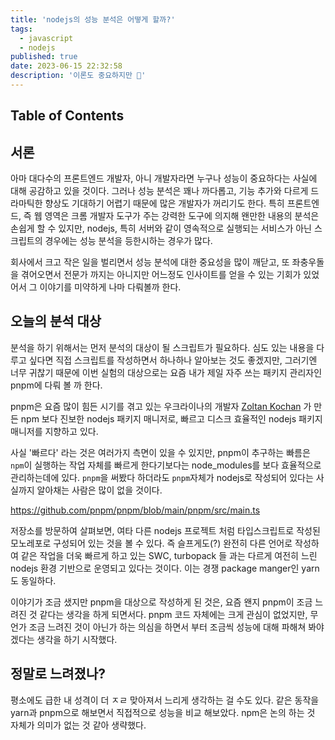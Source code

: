 ```yaml
---
title: 'nodejs의 성능 분석은 어떻게 할까?'
tags:
  - javascript
  - nodejs
published: true
date: 2023-06-15 22:32:58
description: '이론도 중요하지만 🤔'
---
```


## Table of Contents

## 서론

아마 대다수의 프론트엔드 개발자, 아니 개발자라면 누구나 성능이 중요하다는 사실에 대해 공감하고 있을 것이다. 그러나 성능 분석은 꽤나 까다롭고, 기능 추가와 다르게 드라마틱한 향상도 기대하기 어렵기 때문에 많은 개발자가 꺼리기도 한다. 특히 프론트엔드, 즉 웹 영역은 크롬 개발자 도구가 주는 강력한 도구에 의지해 왠만한 내용의 분석은 손쉽게 할 수 있지만, nodejs, 특히 서버와 같이 영속적으로 실행되는 서비스가 아닌 스크립트의 경우에는 성능 분석을 등한시하는 경우가 많다.

회사에서 크고 작은 일을 벌리면서 성능 분석에 대한 중요성을 많이 깨닫고, 또 좌충우돌을 겪어오면서 전문가 까지는 아니지만 어느정도 인사이트를 얻을 수 있는 기회가 있었어서 그 이야기를 미약하게 나마 다뤄볼까 한다.

## 오늘의 분석 대상

분석을 하기 위해서는 먼저 분석의 대상이 될 스크립트가 필요하다. 심도 있는 내용을 다루고 싶다면 직접 스크립트를 작성하면서 하나하나 알아보는 것도 좋겠지만, 그러기엔 너무 귀찮기 때문에 이번 실험의 대상으로는 요즘 내가 제일 자주 쓰는 패키지 관리자인 pnpm에 다뤄 볼 까 한다.

pnpm은 요즘 많이 힘든 시기를 겪고 있는 우크라이나의 개발자 [Zoltan Kochan](https://github.com/zkochan) 가 만든 npm 보다 진보한 nodejs 패키지 매니저로, 빠르고 디스크 효율적인 nodejs 패키지 매니저를 지향하고 있다.

사실 '빠르다' 라는 것은 여러가지 측면이 있을 수 있지만, pnpm이 추구하는 빠름은 `npm`이 실행하는 작업 자체를 빠르게 한다기보다는 node_modules를 보다 효율적으로 관리하는데에 있다. `pnpm`을 써봤다 하더라도 `pnpm`자체가 nodejs로 작성되어 있다는 사실까지 알아채는 사람은 많이 없을 것이다.

https://github.com/pnpm/pnpm/blob/main/pnpm/src/main.ts

저장소를 방문하여 살펴보면, 여타 다른 nodejs 프로젝트 처럼 타입스크립트로 작성된 모노레포로 구성되어 있는 것을 볼 수 있다. 즉 슬프게도(?) 완전히 다른 언어로 작성하여 같은 작업을 더욱 빠르게 하고 있는 SWC, turbopack 들 과는 다르게 여전히 느린 nodejs 환경 기반으로 운영되고 있다는 것이다. 이는 경쟁 package manger인 yarn도 동일하다.

이야기가 조금 샜지만 pnpm을 대상으로 작성하게 된 것은, 요즘 왠지 pnpm이 조금 느려진 것 같다는 생각을 하게 되면서다. pnpm 코드 자체에는 크게 관심이 없었지만, 무언가 조금 느려진 것이 아닌가 하는 의심을 하면서 부터 조금씩 성능에 대해 파해쳐 봐야겠다는 생각을 하기 시작했다.

## 정말로 느려졌나?

평소에도 급한 내 성격이 더 ㅈㄹ 맞아져서 느리게 생각하는 걸 수도 있다. 같은 동작을 yarn과 pnpm으로 해보면서 직접적으로 성능을 비교 해보았다. npm은 논의 하는 것 자체가 의미가 없는 것 같아 생략했다.
